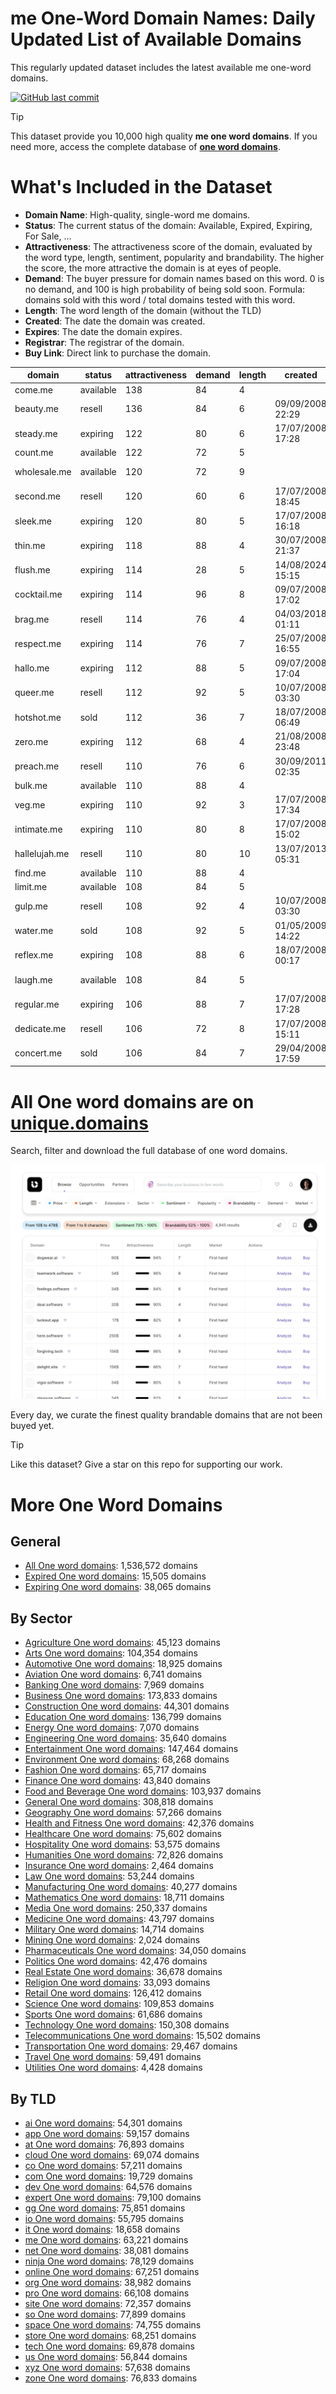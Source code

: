 
# **me One-Word Domain Names**: Daily Updated List of Available Domains

This regularly updated dataset includes the latest available me one-word domains.

[![GitHub last commit](https://img.shields.io/github/last-commit/UniqueDomains/me-oneword-domains.svg?style=flat)]() 

> [!TIP]
> This dataset provide you 10,000 high quality **me one word domains**.
> If you need more, access the complete database of **[one word domains](https://unique.domains?utm_source=github&utm_medium=dataset&utm_campaign=me&utm_content=description.top)**.

# What's Included in the Dataset

- **Domain Name**: High-quality, single-word me domains.
- **Status**: The current status of the domain: Available, Expired, Expiring, For Sale, ...
- **Attractiveness**: The attractiveness score of the domain, evaluated by the word type, length, sentiment, popularity and brandability. The higher the score, the more attractive the domain is at eyes of people.
- **Demand**: The buyer pressure for domain names based on this word. 0 is no demand, and 100 is high probability of being sold soon. Formula: domains sold with this word / total domains tested with this word.
- **Length**: The word length of the domain (without the TLD)
- **Created**: The date the domain was created.
- **Expires**: The date the domain expires.
- **Registrar**: The registrar of the domain.
- **Buy Link**: Direct link to purchase the domain.

| domain        | status    | attractiveness | demand | length | created          | expires          | registrar        | sectors                                            |
| ------------- | --------- | -------------- | ------ | ------ | ---------------- | ---------------- | ---------------- | -------------------------------------------------- |
| come.me       | available | 138            | 84     | 4      |                  |                  |                  | Business,Education,Technology                      |
| beauty.me     | resell    | 136            | 84     | 6      | 09/09/2008 22:29 | 09/09/2025 22:29 | NameCheap, Inc.  | Fashion,Media,Retail                               |
| steady.me     | expiring  | 122            | 80     | 6      | 17/07/2008 17:28 | 17/07/2025 17:28 | GoDaddy.com, LLC | Business,Finance,Healthcare                        |
| count.me      | available | 122            | 72     | 5      |                  |                  |                  | Business,Finance,General                           |
| wholesale.me  | available | 120            | 72     | 9      |                  |                  |                  | Business,Food and Beverage,Retail                  |
| second.me     | resell    | 120            | 60     | 6      | 17/07/2008 18:45 | 17/07/2027 18:45 | GoDaddy.com, LLC | General,Mathematics                                |
| sleek.me      | expiring  | 120            | 80     | 5      | 17/07/2008 16:18 | 17/07/2025 16:18 | Dynadot Inc      | Automotive,Fashion,Technology                      |
| thin.me       | expiring  | 118            | 88     | 4      | 30/07/2008 21:37 | 30/07/2025 21:37 | Dynadot Inc      | Fashion,Food and Beverage,Healthcare               |
| flush.me      | expiring  | 114            | 28     | 5      | 14/08/2024 15:15 | 14/08/2025 15:15 | Edomains LLC     | Business,Finance,Media                             |
| cocktail.me   | expiring  | 114            | 96     | 8      | 09/07/2008 17:02 | 09/07/2025 17:02 | Cronon GmbH      | Food and Beverage,Hospitality                      |
| brag.me       | resell    | 114            | 76     | 4      | 04/03/2018 01:11 | 04/03/2026 01:11 | GoDaddy.com, LLC | Business,Media,Sports                              |
| respect.me    | expiring  | 114            | 76     | 7      | 25/07/2008 16:55 | 25/07/2025 16:55 | GoDaddy.com, LLC | Business,Humanities,Law                            |
| hallo.me      | expiring  | 112            | 88     | 5      | 09/07/2008 17:04 | 09/07/2025 17:04 | GoDaddy.com, LLC | Media                                              |
| queer.me      | resell    | 112            | 92     | 5      | 10/07/2008 03:30 | 10/07/2026 03:30 | Porkbun LLC      | Arts,Entertainment                                 |
| hotshot.me    | sold      | 112            | 36     | 7      | 18/07/2008 06:49 | 18/07/2026 06:49 | Key-Systems GmbH | Business,Entertainment,Sports                      |
| zero.me       | expiring  | 112            | 68     | 4      | 21/08/2008 23:48 | 21/08/2025 23:48 | GoDaddy.com, LLC | Mathematics                                        |
| preach.me     | resell    | 110            | 76     | 6      | 30/09/2011 02:35 | 30/09/2025 02:35 | Dynadot Inc      | Education,Humanities,Religion                      |
| bulk.me       | available | 110            | 88     | 4      |                  |                  |                  | Construction,Manufacturing,Retail                  |
| veg.me        | expiring  | 110            | 92     | 3      | 17/07/2008 17:34 | 17/07/2025 17:34 | GoDaddy.com, LLC | Food and Beverage,Health and Fitness               |
| intimate.me   | expiring  | 110            | 80     | 8      | 17/07/2008 15:02 | 17/07/2025 15:02 | DNPric.es        | Fashion,Healthcare,Media                           |
| hallelujah.me | resell    | 110            | 80     | 10     | 13/07/2013 05:31 | 13/07/2026 05:31 | Dynadot Inc      | Arts,Religion                                      |
| find.me       | available | 110            | 88     | 4      |                  |                  |                  | Business,Education,Technology                      |
| limit.me      | available | 108            | 84     | 5      |                  |                  |                  | Business,Mathematics,Technology                    |
| gulp.me       | resell    | 108            | 92     | 4      | 10/07/2008 03:30 | 10/07/2026 03:30 | GoDaddy.com, LLC | Entertainment,Food and Beverage,Health and Fitness |
| water.me      | sold      | 108            | 92     | 5      | 01/05/2009 14:22 | 01/05/2027 14:22 | Dynadot Inc      | Environment,General,Health and Fitness,Utilities   |
| reflex.me     | expiring  | 108            | 88     | 6      | 18/07/2008 00:17 | 18/07/2025 00:17 | Dynadot Inc      | Healthcare,Medicine,Sports                         |
| laugh.me      | available | 108            | 84     | 5      |                  |                  |                  | Entertainment,General,Health and Fitness,Media     |
| regular.me    | expiring  | 106            | 88     | 7      | 17/07/2008 17:28 | 17/07/2025 17:28 | GoDaddy.com, LLC | Business,Education,Media                           |
| dedicate.me   | resell    | 106            | 72     | 8      | 17/07/2008 15:11 | 17/07/2026 15:11 | GoDaddy.com, LLC | Arts,Business,Education                            |
| concert.me    | sold      | 106            | 84     | 7      | 29/04/2008 17:59 | 29/04/2026 17:59 | Dynadot Inc      | Arts,Entertainment                                 |

# All One word domains are on [unique.domains](https://unique.domains?utm_source=github&utm_medium=dataset&utm_campaign=me&utm_content=description.bottom)

Search, filter and download the full database of one word domains.

[![Access the only remaining good domain names, before your competitors.](https://github.com/UniqueDomains/me-oneword-domains/blob/main/unique.domains.jpg?raw=true)](https://unique.domains?utm_source=github&utm_medium=dataset&utm_campaign=me&utm_content=description.image)

Every day, we curate the finest quality brandable domains that are not been buyed yet.

> [!TIP]
> Like this dataset? Give a star on this repo for supporting our work.

# More One Word Domains

## General

- [All One word domains](https://github.com/UniqueDomains/oneword-domains): 1,536,572 domains
- [Expired One word domains](https://github.com/UniqueDomains/expired-oneword-domains): 15,505 domains
- [Expiring One word domains](https://github.com/UniqueDomains/expiring-oneword-domains): 38,065 domains
## By Sector

- [Agriculture One word domains](https://github.com/UniqueDomains/agriculture-oneword-domains): 45,123 domains
- [Arts One word domains](https://github.com/UniqueDomains/arts-oneword-domains): 104,354 domains
- [Automotive One word domains](https://github.com/UniqueDomains/automotive-oneword-domains): 18,925 domains
- [Aviation One word domains](https://github.com/UniqueDomains/aviation-oneword-domains): 6,741 domains
- [Banking One word domains](https://github.com/UniqueDomains/banking-oneword-domains): 7,969 domains
- [Business One word domains](https://github.com/UniqueDomains/business-oneword-domains): 173,833 domains
- [Construction One word domains](https://github.com/UniqueDomains/construction-oneword-domains): 44,301 domains
- [Education One word domains](https://github.com/UniqueDomains/education-oneword-domains): 136,799 domains
- [Energy One word domains](https://github.com/UniqueDomains/energy-oneword-domains): 7,070 domains
- [Engineering One word domains](https://github.com/UniqueDomains/engineering-oneword-domains): 35,640 domains
- [Entertainment One word domains](https://github.com/UniqueDomains/entertainment-oneword-domains): 147,464 domains
- [Environment One word domains](https://github.com/UniqueDomains/environment-oneword-domains): 68,268 domains
- [Fashion One word domains](https://github.com/UniqueDomains/fashion-oneword-domains): 65,717 domains
- [Finance One word domains](https://github.com/UniqueDomains/finance-oneword-domains): 43,840 domains
- [Food and Beverage One word domains](https://github.com/UniqueDomains/food-and-beverage-oneword-domains): 103,937 domains
- [General One word domains](https://github.com/UniqueDomains/general-oneword-domains): 308,818 domains
- [Geography One word domains](https://github.com/UniqueDomains/geography-oneword-domains): 57,266 domains
- [Health and Fitness One word domains](https://github.com/UniqueDomains/health-and-fitness-oneword-domains): 42,376 domains
- [Healthcare One word domains](https://github.com/UniqueDomains/healthcare-oneword-domains): 75,602 domains
- [Hospitality One word domains](https://github.com/UniqueDomains/hospitality-oneword-domains): 53,575 domains
- [Humanities One word domains](https://github.com/UniqueDomains/humanities-oneword-domains): 72,826 domains
- [Insurance One word domains](https://github.com/UniqueDomains/insurance-oneword-domains): 2,464 domains
- [Law One word domains](https://github.com/UniqueDomains/law-oneword-domains): 53,244 domains
- [Manufacturing One word domains](https://github.com/UniqueDomains/manufacturing-oneword-domains): 40,277 domains
- [Mathematics One word domains](https://github.com/UniqueDomains/mathematics-oneword-domains): 18,711 domains
- [Media One word domains](https://github.com/UniqueDomains/media-oneword-domains): 250,337 domains
- [Medicine One word domains](https://github.com/UniqueDomains/medicine-oneword-domains): 43,797 domains
- [Military One word domains](https://github.com/UniqueDomains/military-oneword-domains): 14,714 domains
- [Mining One word domains](https://github.com/UniqueDomains/mining-oneword-domains): 2,024 domains
- [Pharmaceuticals One word domains](https://github.com/UniqueDomains/pharmaceuticals-oneword-domains): 34,050 domains
- [Politics One word domains](https://github.com/UniqueDomains/politics-oneword-domains): 42,476 domains
- [Real Estate One word domains](https://github.com/UniqueDomains/real-estate-oneword-domains): 36,678 domains
- [Religion One word domains](https://github.com/UniqueDomains/religion-oneword-domains): 33,093 domains
- [Retail One word domains](https://github.com/UniqueDomains/retail-oneword-domains): 126,412 domains
- [Science One word domains](https://github.com/UniqueDomains/science-oneword-domains): 109,853 domains
- [Sports One word domains](https://github.com/UniqueDomains/sports-oneword-domains): 61,686 domains
- [Technology One word domains](https://github.com/UniqueDomains/technology-oneword-domains): 150,308 domains
- [Telecommunications One word domains](https://github.com/UniqueDomains/telecommunications-oneword-domains): 15,502 domains
- [Transportation One word domains](https://github.com/UniqueDomains/transportation-oneword-domains): 29,467 domains
- [Travel One word domains](https://github.com/UniqueDomains/travel-oneword-domains): 59,491 domains
- [Utilities One word domains](https://github.com/UniqueDomains/utilities-oneword-domains): 4,428 domains
## By TLD

- [ai One word domains](https://github.com/UniqueDomains/ai-oneword-domains): 54,301 domains
- [app One word domains](https://github.com/UniqueDomains/app-oneword-domains): 59,157 domains
- [at One word domains](https://github.com/UniqueDomains/at-oneword-domains): 76,893 domains
- [cloud One word domains](https://github.com/UniqueDomains/cloud-oneword-domains): 69,074 domains
- [co One word domains](https://github.com/UniqueDomains/co-oneword-domains): 57,211 domains
- [com One word domains](https://github.com/UniqueDomains/com-oneword-domains): 19,729 domains
- [dev One word domains](https://github.com/UniqueDomains/dev-oneword-domains): 64,576 domains
- [expert One word domains](https://github.com/UniqueDomains/expert-oneword-domains): 79,100 domains
- [gg One word domains](https://github.com/UniqueDomains/gg-oneword-domains): 75,851 domains
- [io One word domains](https://github.com/UniqueDomains/io-oneword-domains): 55,795 domains
- [it One word domains](https://github.com/UniqueDomains/it-oneword-domains): 18,658 domains
- [me One word domains](https://github.com/UniqueDomains/me-oneword-domains): 63,221 domains
- [net One word domains](https://github.com/UniqueDomains/net-oneword-domains): 38,081 domains
- [ninja One word domains](https://github.com/UniqueDomains/ninja-oneword-domains): 78,129 domains
- [online One word domains](https://github.com/UniqueDomains/online-oneword-domains): 67,251 domains
- [org One word domains](https://github.com/UniqueDomains/org-oneword-domains): 38,982 domains
- [pro One word domains](https://github.com/UniqueDomains/pro-oneword-domains): 66,108 domains
- [site One word domains](https://github.com/UniqueDomains/site-oneword-domains): 72,357 domains
- [so One word domains](https://github.com/UniqueDomains/so-oneword-domains): 77,899 domains
- [space One word domains](https://github.com/UniqueDomains/space-oneword-domains): 74,755 domains
- [store One word domains](https://github.com/UniqueDomains/store-oneword-domains): 68,251 domains
- [tech One word domains](https://github.com/UniqueDomains/tech-oneword-domains): 69,878 domains
- [us One word domains](https://github.com/UniqueDomains/us-oneword-domains): 56,844 domains
- [xyz One word domains](https://github.com/UniqueDomains/xyz-oneword-domains): 57,638 domains
- [zone One word domains](https://github.com/UniqueDomains/zone-oneword-domains): 76,833 domains
        